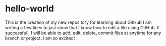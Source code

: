 # hello-world
This is the creation of my new repository for learning about GitHub
I am writing a few lines to just show that I know how to edit a file using GitHub. If successfull, I will be able to add, edit, delete, commit files at anytime for any branch or project. I am so excited!
